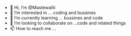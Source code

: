- 👋 Hi, I’m @Mastewallii
- 👀 I’m interested in ... coding and bussines 
- 🌱 I’m currently learning ... bussines and code
- 💞️ I’m looking to collaborate on ...code and related things
- 📫 How to reach me ...

<!---
Mastewallii/Mastewallii is a ✨ special ✨ repository because its `README.md` (this file) appears on your GitHub profile.
You can click the Preview link to take a look at your changes.
--->
